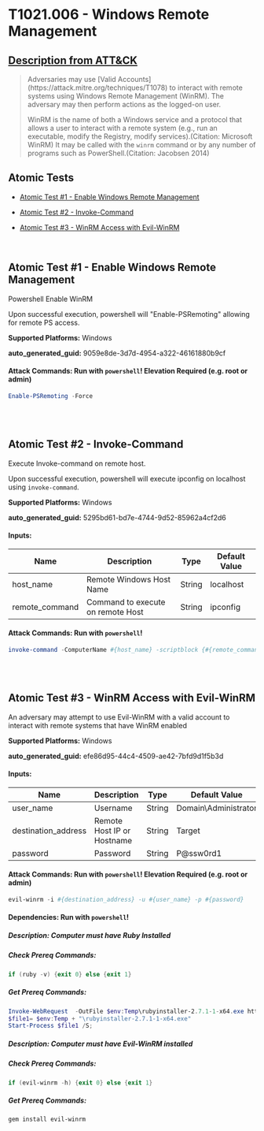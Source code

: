 # T1021.006 - Windows Remote Management
## [Description from ATT&CK](https://attack.mitre.org/techniques/T1021/006)
<blockquote>Adversaries may use [Valid Accounts](https://attack.mitre.org/techniques/T1078) to interact with remote systems using Windows Remote Management (WinRM). The adversary may then perform actions as the logged-on user.

WinRM is the name of both a Windows service and a protocol that allows a user to interact with a remote system (e.g., run an executable, modify the Registry, modify services).(Citation: Microsoft WinRM) It may be called with the `winrm` command or by any number of programs such as PowerShell.(Citation: Jacobsen 2014)</blockquote>

## Atomic Tests

- [Atomic Test #1 - Enable Windows Remote Management](#atomic-test-1---enable-windows-remote-management)

- [Atomic Test #2 - Invoke-Command](#atomic-test-2---invoke-command)

- [Atomic Test #3 - WinRM Access with Evil-WinRM](#atomic-test-3---winrm-access-with-evil-winrm)


<br/>

## Atomic Test #1 - Enable Windows Remote Management
Powershell Enable WinRM

Upon successful execution, powershell will "Enable-PSRemoting" allowing for remote PS access.

**Supported Platforms:** Windows


**auto_generated_guid:** 9059e8de-3d7d-4954-a322-46161880b9cf






#### Attack Commands: Run with `powershell`!  Elevation Required (e.g. root or admin) 


```powershell
Enable-PSRemoting -Force
```






<br/>
<br/>

## Atomic Test #2 - Invoke-Command
Execute Invoke-command on remote host.

Upon successful execution, powershell will execute ipconfig on localhost using `invoke-command`.

**Supported Platforms:** Windows


**auto_generated_guid:** 5295bd61-bd7e-4744-9d52-85962a4cf2d6





#### Inputs:
| Name | Description | Type | Default Value |
|------|-------------|------|---------------|
| host_name | Remote Windows Host Name | String | localhost|
| remote_command | Command to execute on remote Host | String | ipconfig|


#### Attack Commands: Run with `powershell`! 


```powershell
invoke-command -ComputerName #{host_name} -scriptblock {#{remote_command}}
```






<br/>
<br/>

## Atomic Test #3 - WinRM Access with Evil-WinRM
An adversary may attempt to use Evil-WinRM with a valid account to interact with remote systems that have WinRM enabled

**Supported Platforms:** Windows


**auto_generated_guid:** efe86d95-44c4-4509-ae42-7bfd9d1f5b3d





#### Inputs:
| Name | Description | Type | Default Value |
|------|-------------|------|---------------|
| user_name | Username | String | Domain&#92;Administrator|
| destination_address | Remote Host IP or Hostname | String | Target|
| password | Password | String | P@ssw0rd1|


#### Attack Commands: Run with `powershell`!  Elevation Required (e.g. root or admin) 


```powershell
evil-winrm -i #{destination_address} -u #{user_name} -p #{password}
```




#### Dependencies:  Run with `powershell`!
##### Description: Computer must have Ruby Installed
##### Check Prereq Commands:
```powershell
if (ruby -v) {exit 0} else {exit 1}
```
##### Get Prereq Commands:
```powershell
Invoke-WebRequest  -OutFile $env:Temp\rubyinstaller-2.7.1-1-x64.exe https://github.com/oneclick/rubyinstaller2/releases/download/RubyInstaller-2.7.1-1/rubyinstaller-2.7.1-1-x64.exe
$file1= $env:Temp + "\rubyinstaller-2.7.1-1-x64.exe"
Start-Process $file1 /S;
```
##### Description: Computer must have Evil-WinRM installed
##### Check Prereq Commands:
```powershell
if (evil-winrm -h) {exit 0} else {exit 1}
```
##### Get Prereq Commands:
```powershell
gem install evil-winrm
```




<br/>
